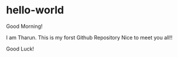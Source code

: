# hello-world

Good Morning!

I am Tharun. This is my forst Github Repository
Nice to meet you all!!

Good Luck!